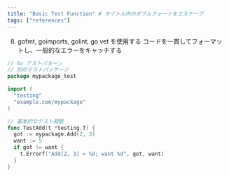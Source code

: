 ```yaml
---
title: "Basic Test Function" # タイトル内のダブルクォートをエスケープ
tags: ["references"]
---
```


8. gofmt, goimports, golint, go vet を使用する
コードを一貫してフォーマットし、一般的なエラーをキャッチする

```go
// Go テストパターン
// 別のテストパッケージ
package mypackage_test

import (
  "testing"
  "example.com/mypackage"
)

// 基本的なテスト関数
func TestAdd(t *testing.T) {
  got := mypackage.Add(2, 3)
  want := 5
  if got != want {
    t.Errorf("Add(2, 3) = %d; want %d", got, want)
  }
}
```